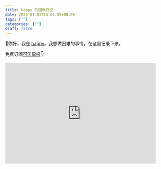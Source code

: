 ```yaml
---
title: happy 的困难日记
date: 2023-07-01T14:01:59+08:00
tags: [""]
categories: [""]
draft: false
---
```

👋你好，我是 [happy](https://twitter.com/coolXiao)。我想做困难的事情，在这里记录下来。

免费订阅[可乐周报](https://www.kele.me)👇

<iframe src="https://www.kele.me/embed" width="480" height="320" style="background:transparent;" frameborder="0" scrolling="no"></iframe>
